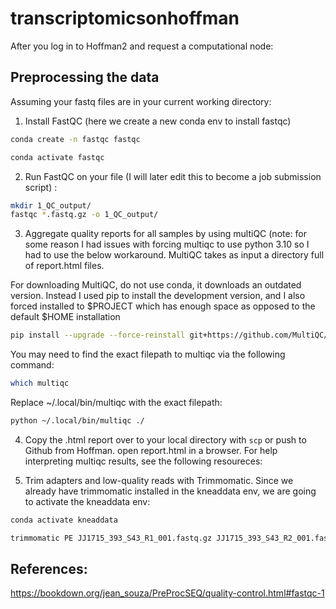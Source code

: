 # transcriptomicsonhoffman

After you log in to Hoffman2 and request a computational node: 

## Preprocessing the data 

Assuming your fastq files are in your current working directory:

1. Install FastQC (here we create a new conda env to install fastqc)
```bash
conda create -n fastqc fastqc
```

```bash
conda activate fastqc
```

2. Run FastQC on your file (I will later edit this to become a job submission script) :
```bash
mkdir 1_QC_output/
fastqc *.fastq.gz -o 1_QC_output/
```

3. Aggregate quality reports for all samples by using multiQC (note: for some reason I had issues with forcing multiqc to use python 3.10 so I had to use the below workaround. MultiQC takes as input a directory full of report.html files.

For downloading MultiQC, do not use conda, it downloads an outdated version. Instead I used pip to install the development version, and I also forced installed to $PROJECT which has enough space as opposed to the default $HOME installation

```bash
pip install --upgrade --force-reinstall git+https://github.com/MultiQC/MultiQC.git -t /u/project/jpjacobs/jpjacobs/rna_seq/
```
You may need to find the exact filepath to multiqc via the following command:
```bash
which multiqc
```
Replace ~/.local/bin/multiqc with the exact filepath:

```bash
python ~/.local/bin/multiqc ./
``` 

4. Copy the .html report over to your local directory with `scp` or push to Github from Hoffman. open report.html in a browser. For help interpreting multiqc results, see the following resoureces:

5. Trim adapters and low-quality reads with Trimmomatic. Since we already have trimmomatic installed in the kneaddata env, we are going to activate the kneaddata env:
```bash
conda activate kneaddata
```
```bash
trimmomatic PE JJ1715_393_S43_R1_001.fastq.gz JJ1715_393_S43_R2_001.fastq.gz output_forward_paired.fq.gz output_forward_unpaired.fq.gz output_reverse_paired.fq.gz output_reverse_unpaired.fq.gz ILLUMINACLIP:/u/home/j/jpjacobs/project-jpjacobs/software_rna_seq/Trimmomatic/trimmomatic-0.39/adapters/TruSeq3-PE.fa:2:30:10:2:True LEADING:3 TRAILING:3 MINLEN:36
```

## References: 
https://bookdown.org/jean_souza/PreProcSEQ/quality-control.html#fastqc-1 

